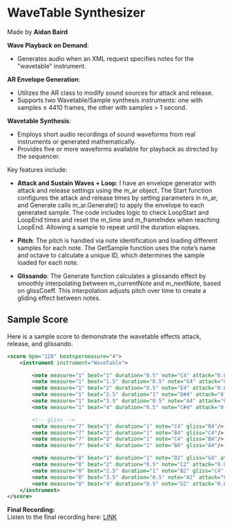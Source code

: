 # WaveTable Synthesizer
Made by **Aidan Baird**

 **Wave Playback on Demand**: 
   - Generates audio when an XML request specifies notes for the "wavetable" instrument.

 **AR Envelope Generation**: 
   - Utilizes the AR class to modify sound sources for attack and release. 
   - Supports two Wavetable/Sample synthesis instruments: one with samples ≤ 4410 frames, the other with samples > 1 second.

 **Wavetable Synthesis**: 
   - Employs short audio recordings of sound waveforms from real instruments or generated mathematically. 
   - Provides five or more waveforms available for playback as directed by the sequencer.

Key features include:

- **Attack and Sustain Waves + Loop**: I have an envelope generator with attack and release settings using the m_ar object. The Start function configures the attack and release times by setting    parameters in m_ar, and Generate calls m_ar.Generate() to apply the envelope to each generated sample. The code includes logic to check LoopStart and LoopEnd times and reset the m_time and 
  m_frameIndex when reaching LoopEnd. Allowing a sample to repeat until the duration elapses.

-  **Pitch**: The pitch is handled via note identification and loading different samples for each note. The GetSample function uses the note’s name and octave to calculate a unique ID, which                   determines the sample loaded for each note.

-  **Glissando**: The Generate function calculates a glissando effect by smoothly interpolating between m_currentNote and m_nextNote, based on glissCoeff.
                  This interpolation adjusts pitch over time to create a gliding effect between notes.

## Sample Score
Here is a sample score to demonstrate the wavetable effects attack, release, and glissando.
```xml
<score bpm="120" beatspermeasure="4">
    <instrument instrument="WaveTable">

        <note measure="1" beat="1" duration="0.5" note="C4" attack="0.02" release="0.2"/>
        <note measure="1" beat="1.5" duration="0.5" note="G4" attack="0.02" release="0.2"/>
        <note measure="1" beat="2" duration="0.5" note="E4" attack="0.02" release="0.2"/>
        <note measure="1" beat="2.5" duration="1" note="D#4" attack="0.02" release="0.5"/>
        <note measure="1" beat="3.5" duration="0.5" note="A4" attack="0.02" release="0.2"/>
        <note measure="1" beat="4" duration="0.5" note="C#4" attack="0.02" release="0.2"/>

        <!-- gliss -->
        <note measure="7" beat="1" duration="1" note="C4" gliss="B4"/>
        <note measure="7" beat="2" duration="1" note="B4" gliss="C4"/>
        <note measure="7" beat="3" duration="1" note="C4" gliss="B4"/>
        <note measure="7" beat="4" duration="1" note="B4" gliss="A4"/>

        <note measure="8" beat="1" duration="1" note="D2" gliss="G4" attack="0.02" release="0.5"/>
        <note measure="8" beat="2" duration="0.5" note="C2" attack="0.02" release="0.2"/>
        <note measure="8" beat="2.5" duration="1" note="B2" gliss="C4" attack="0.02" release="0.5"/>
        <note measure="8" beat="3.5" duration="0.5" note="A2" attack="0.02" release="0.2"/>
        <note measure="8" beat="4" duration="0.5" note="G2" attack="0.02" release="0.2"/>
    </instrument>
</score>
```

**Final Recording:**  
Listen to the final recording here: [LINK](https://github.com/tjacobs2802/471Project1/blob/main/score/WAVs/WaveTable%20FINAL.wav)

